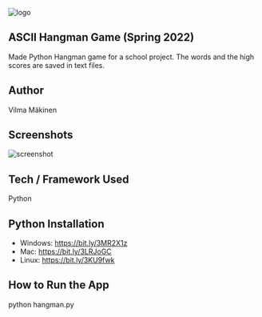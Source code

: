 ![logo](https://cdn.discordapp.com/attachments/885147039376244767/971490409689780304/hangman_logo.png)

## **ASCII Hangman Game (Spring 2022)**

Made Python Hangman game for a school project. The words and the high scores are saved in text files.

## **Author**

Vilma Mäkinen

## **Screenshots**

![screenshot](https://cdn.discordapp.com/attachments/885147039376244767/971491680580698124/hangman_loser.png)

## **Tech / Framework Used**

Python

## **Python Installation**

+ Windows: https://bit.ly/3MR2X1z
+ Mac: https://bit.ly/3LRJoGC
+ Linux: https://bit.ly/3KU9fwk

## **How to Run the App**

python hangman.py
